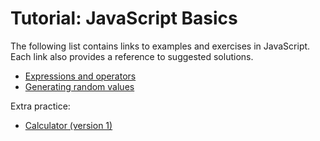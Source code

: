 # Tutorial: JavaScript Basics

The following list contains links to examples and exercises in JavaScript. Each link also provides a reference to suggested solutions.
- [Expressions and operators](https://jsfiddle.net/joseortiz/83k5cdp4/)
- [Generating random values](https://jsfiddle.net/joseortiz/Lf0ycs4u/)

Extra practice:
- [Calculator (version 1)](https://jsfiddle.net/joseortiz/4j7o8a2u/)

